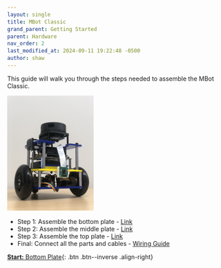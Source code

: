 ```yaml
---
layout: single
title: MBot Classic
grand_parent: Getting Started
parent: Hardware
nav_order: 2
last_modified_at: 2024-09-11 19:22:48 -0500
author: shaw
---
```



This guide will walk you through the steps needed to assemble the MBot Classic.

<a class="image-link" href="/assets/images/hardware/classic/mbot1.jpg">
    <img src="/assets/images/hardware/classic/mbot1.jpg" alt="" style="max-width:200px;"/>
</a>

- Step 1: Assemble the bottom plate - [Link](/docs/hardware/classic/assembly/mbot-classic-bottom-plate)
- Step 2: Assemble the middle plate - [Link](/docs/hardware/classic/assembly/mbot-classic-middle-plate)
- Step 3: Assemble the top plate - [Link](/docs/hardware/classic/assembly/mbot-classic-top-plate)
- Final: Connect all the parts and cables - [Wiring Guide](/docs/hardware/classic/assembly/mbot-wiring)

[**Start:** Bottom Plate](/docs/hardware/classic/assembly/mbot-classic-bottom-plate){: .btn .btn--inverse .align-right}

